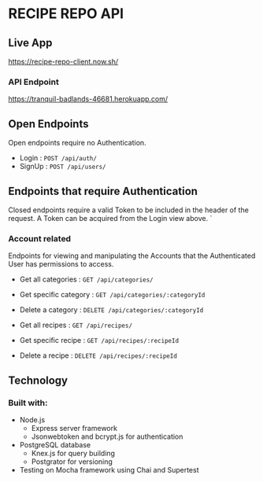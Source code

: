 # RECIPE REPO API

## Live App

https://recipe-repo-client.now.sh/

### API Endpoint
https://tranquil-badlands-46681.herokuapp.com/

## Open Endpoints

Open endpoints require no Authentication.

* Login : `POST /api/auth/`
* SignUp : `POST /api/users/`

## Endpoints that require Authentication

Closed endpoints require a valid Token to be included in the header of the
request. A Token can be acquired from the Login view above.
`
### Account related

Endpoints for viewing and manipulating the Accounts that the Authenticated User
has permissions to access.

* Get all categories : `GET /api/categories/`
* Get specific category : `GET /api/categories/:categoryId`
* Delete a category : `DELETE /api/categories/:categoryId`

* Get all recipes : `GET /api/recipes/`
* Get specific recipe : `GET /api/recipes/:recipeId`
* Delete a recipe : `DELETE /api/recipes/:recipeId`

## Technology

### Built with:
* Node.js
    * Express server framework
    * Jsonwebtoken and bcrypt.js for authentication
* PostgreSQL database
    * Knex.js for query building
    * Postgrator for versioning
* Testing on Mocha framework using Chai and Supertest
